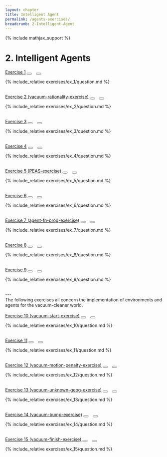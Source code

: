 ```yaml
---
layout: chapter
title: Intelligent Agent
permalink: /agents-exercises/
breadcrumb: 2-Intelligent-Agent
---
```


{% include mathjax_support %}

# 2. Intelligent Agents

<div class="card">
    <div class="card-header p-2">
        <a href='ex_1/' class="p-2">Exercise 1</a>
        <button type="button" class="btn btn-dark float-right" title="Bookmark Exercise" onclick="bookmark('ch2ex1');" href="#"><i id="ch2ex1" class="fas fa-bookmark" style="color:white"></i></button>
        <button type="button" class="btn btn-dark float-right" style="margin-left:10px; margin-right:10px;" title="Upvote Exercise" onclick="upvote('ex2.1');" href="#"><i id="ch2ex1" class="fas fa-thumbs-up" style="color:white"></i></button>
    </div>
    <div class="card-body">
        <p class="card-text">{% include_relative exercises/ex_1/question.md %}</p>
    </div>
</div>

<br>

<div class="card">
    <div class="card-header p-2">
        <a href='ex_2/' class="p-2">Exercise 2 (vacuum-rationality-exercise)</a>
        <button type="button" class="btn btn-dark float-right" title="Bookmark Exercise" onclick="bookmark('ch2ex2');" href="#"><i id="ch2ex2" class="fas fa-bookmark" style="color:white"></i></button>
        <button type="button" class="btn btn-dark float-right" style="margin-left:10px; margin-right:10px;" title="Upvote Exercise" onclick="upvote('ex2.2');" href="#"><i id="ch2ex2" class="fas fa-thumbs-up" style="color:white"></i></button>
    </div>
    <div class="card-body">
        <p class="card-text">{% include_relative exercises/ex_2/question.md %}</p>
    </div>
</div>

<br>

<div class="card">
    <div class="card-header p-2">
        <a href='ex_3/' class="p-2">Exercise 3</a>
        <button type="button" class="btn btn-dark float-right" title="Bookmark Exercise" onclick="bookmark('ch2ex3');" href="#"><i id="ch2ex3" class="fas fa-bookmark" style="color:white"></i></button>
        <button type="button" class="btn btn-dark float-right" style="margin-left:10px; margin-right:10px;" title="Upvote Exercise" onclick="upvote('ex2.3');" href="#"><i id="ch2ex3" class="fas fa-thumbs-up" style="color:white"></i></button>
    </div>
    <div class="card-body">
        <p class="card-text">{% include_relative exercises/ex_3/question.md %}</p>
    </div>
</div>

<br>
<div class="card">
    <div class="card-header p-2">
        <a href='ex_4/' class="p-2">Exercise 4</a>
        <button type="button" class="btn btn-dark float-right" title="Bookmark Exercise" onclick="bookmark('ch2ex4');" href="#"><i id="ch2ex4" class="fas fa-bookmark" style="color:white"></i></button>
        <button type="button" class="btn btn-dark float-right" style="margin-left:10px; margin-right:10px;" title="Upvote Exercise" onclick="upvote('ex2.4');" href="#"><i id="ch2ex4" class="fas fa-thumbs-up" style="color:white"></i></button>
    </div>
    <div class="card-body">
        <p class="card-text">{% include_relative exercises/ex_4/question.md %}</p>
    </div>
</div>

<br>
<div class="card">
    <div class="card-header p-2">
        <a href='ex_5/' class="p-2">Exercise 5 (PEAS-exercise)</a>
        <button type="button" class="btn btn-dark float-right" title="Bookmark Exercise" onclick="bookmark('ch2ex5');" href="#"><i id="ch2ex5" class="fas fa-bookmark" style="color:white"></i></button>
        <button type="button" class="btn btn-dark float-right" style="margin-left:10px; margin-right:10px;" title="Upvote Exercise" onclick="upvote('ex2.5');" href="#"><i id="ch2ex5" class="fas fa-thumbs-up" style="color:white"></i></button>
    </div>
    <div class="card-body">
        <p class="card-text">{% include_relative exercises/ex_5/question.md %}</p>
    </div>
</div>

<br>
<div class="card">
    <div class="card-header p-2">
        <a href='ex_6/' class="p-2">Exercise 6</a>
        <button type="button" class="btn btn-dark float-right" title="Bookmark Exercise" onclick="bookmark('ch2ex6');" href="#"><i id="ch2ex6" class="fas fa-bookmark" style="color:white"></i></button>
        <button type="button" class="btn btn-dark float-right" style="margin-left:10px; margin-right:10px;" title="Upvote Exercise" onclick="upvote('ex2.6');" href="#"><i id="ch2ex6" class="fas fa-thumbs-up" style="color:white"></i></button>
    </div>
    <div class="card-body">
        <p class="card-text">{% include_relative exercises/ex_6/question.md %}</p>
    </div>
</div>

<br>
<div class="card">
    <div class="card-header p-2">
        <a href='ex_7/' class="p-2">Exercise 7 (agent-fn-prog-exercise)</a>
        <button type="button" class="btn btn-dark float-right" title="Bookmark Exercise" onclick="bookmark('ch2ex7');" href="#"><i id="ch2ex7" class="fas fa-bookmark" style="color:white"></i></button>
        <button type="button" class="btn btn-dark float-right" style="margin-left:10px; margin-right:10px;" title="Upvote Exercise" onclick="upvote('ex2.7');" href="#"><i id="ch2ex7" class="fas fa-thumbs-up" style="color:white"></i></button>
    </div>
    <div class="card-body">
        <p class="card-text">{% include_relative exercises/ex_7/question.md %}</p>
    </div>
</div>

<br>
<div class="card">
    <div class="card-header p-2">
        <a href='ex_8/' class="p-2">Exercise 8</a>
        <button type="button" class="btn btn-dark float-right" title="Bookmark Exercise" onclick="bookmark('ch2ex8');" href="#"><i id="ch2ex8" class="fas fa-bookmark" style="color:white"></i></button>
        <button type="button" class="btn btn-dark float-right" style="margin-left:10px; margin-right:10px;" title="Upvote Exercise" onclick="upvote('ex2.8');" href="#"><i id="ch2ex8" class="fas fa-thumbs-up" style="color:white"></i></button>
    </div>
    <div class="card-body">
        <p class="card-text">{% include_relative exercises/ex_8/question.md %}</p>
    </div>
</div>

<br>
<div class="card">
    <div class="card-header p-2">
        <a href='ex_9/' class="p-2">Exercise 9</a>
        <button type="button" class="btn btn-dark float-right" title="Bookmark Exercise" onclick="bookmark('ch2ex9');" href="#"><i id="ch2ex9" class="fas fa-bookmark" style="color:white"></i></button>
        <button type="button" class="btn btn-dark float-right" style="margin-left:10px; margin-right:10px;" title="Upvote Exercise" onclick="upvote('ex2.9');" href="#"><i id="ch2ex9" class="fas fa-thumbs-up" style="color:white"></i></button>
    </div>
    <div class="card-body">
        <p class="card-text">{% include_relative exercises/ex_9/question.md %}</p>
    </div>
</div>

<br>
---
<div>The following exercises all concern the implementation of environments
and agents for the vacuum-cleaner world.
</div>
<br>
<div class="card">
    <div class="card-header p-2">
        <a href='ex_10/' class="p-2">Exercise 10 (vacuum-start-exercise)</a>
        <button type="button" class="btn btn-dark float-right" title="Bookmark Exercise" onclick="bookmark('ch2ex10');" href="#"><i id="ch2ex10" class="fas fa-bookmark" style="color:white"></i></button>
        <button type="button" class="btn btn-dark float-right" style="margin-left:10px; margin-right:10px;" title="Upvote Exercise" onclick="upvote('ex2.10');" href="#"><i id="ch2ex10" class="fas fa-thumbs-up" style="color:white"></i></button>
    </div>
    <div class="card-body">
        <p class="card-text">{% include_relative exercises/ex_10/question.md %}</p>
    </div>
</div>

<br>
<div class="card">
    <div class="card-header p-2">
        <a href='ex_11/' class="p-2">Exercise 11</a>
        <button type="button" class="btn btn-dark float-right" title="Bookmark Exercise" onclick="bookmark('ch2ex11');" href="#"><i id="ch2ex11" class="fas fa-bookmark" style="color:white"></i></button>
        <button type="button" class="btn btn-dark float-right" style="margin-left:10px; margin-right:10px;" title="Upvote Exercise" onclick="upvote('ex2.11');" href="#"><i id="ch2ex11" class="fas fa-thumbs-up" style="color:white"></i></button>
    </div>
    <div class="card-body">
        <p class="card-text">{% include_relative exercises/ex_11/question.md %}</p>
    </div>
</div>

<br>
<div class="card">
    <div class="card-header p-2">
        <a href='ex_12/' class="p-2">Exercise 12 (vacuum-motion-penalty-exercise)</a>
        <button type="button" class="btn btn-dark float-right" title="Bookmark Exercise" onclick="bookmark('ch2ex12');" href="#"><i id="ch2ex12" class="fas fa-bookmark" style="color:white"></i></button>
        <button type="button" class="btn btn-dark float-right" style="margin-left:10px; margin-right:10px;" title="Upvote Exercise" onclick="upvote('ex2.12');" href="#"><i id="ch2ex12" class="fas fa-thumbs-up" style="color:white"></i></button>
    </div>
    <div class="card-body">
        <p class="card-text">{% include_relative exercises/ex_12/question.md %}</p>
    </div>
</div>

<br>
<div class="card">
    <div class="card-header p-2">
        <a href='ex_13/' class="p-2">Exercise 13 (vacuum-unknown-geog-exercise)</a>
        <button type="button" class="btn btn-dark float-right" title="Bookmark Exercise" onclick="bookmark('ch2ex13');" href="#"><i id="ch2ex13" class="fas fa-bookmark" style="color:white"></i></button>
        <button type="button" class="btn btn-dark float-right" style="margin-left:10px; margin-right:10px;" title="Upvote Exercise" onclick="upvote('ex2.13');" href="#"><i id="ch2ex13" class="fas fa-thumbs-up" style="color:white"></i></button>
    </div>
    <div class="card-body">
        <p class="card-text">{% include_relative exercises/ex_13/question.md %}</p>
    </div>
</div>

<br>
<div class="card">
    <div class="card-header p-2">
        <a href='ex_14/' class="p-2">Exercise 14 (vacuum-bump-exercise)</a>
        <button type="button" class="btn btn-dark float-right" title="Bookmark Exercise" onclick="bookmark('ch2ex14');" href="#"><i id="ch2ex14" class="fas fa-bookmark" style="color:white"></i></button>
        <button type="button" class="btn btn-dark float-right" style="margin-left:10px; margin-right:10px;" title="Upvote Exercise" onclick="upvote('ex2.14');" href="#"><i id="ch2ex14" class="fas fa-thumbs-up" style="color:white"></i></button>
    </div>
    <div class="card-body">
        <p class="card-text">{% include_relative exercises/ex_14/question.md %}</p>
    </div>
</div>

<br>
<div class="card">
    <div class="card-header p-2">
        <a href='ex_15/' class="p-2">Exercise 15 (vacuum-finish-exercise)</a>
        <button type="button" class="btn btn-dark float-right" title="Bookmark Exercise" onclick="bookmark('ch2ex15');" href="#"><i id="ch2ex15" class="fas fa-bookmark" style="color:white"></i></button>
        <button type="button" class="btn btn-dark float-right" style="margin-left:10px; margin-right:10px;" title="Upvote Exercise" onclick="upvote('ex2.15');" href="#"><i id="ch2ex15" class="fas fa-thumbs-up" style="color:white"></i></button>
    </div>
    <div class="card-body">
        <p class="card-text">{% include_relative exercises/ex_15/question.md %}</p>
    </div>
</div>

<br>
